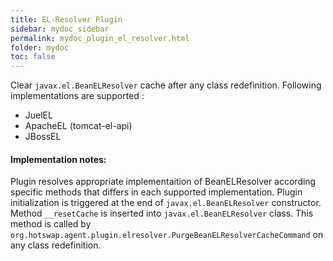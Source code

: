 ```yaml
---
title: EL-Resolver Plugin
sidebar: mydoc_sidebar
permalink: mydoc_plugin_el_resolver.html
folder: mydoc
toc: false
---
```


Clear `javax.el.BeanELResolver` cache after any class redefinition.
Following implementations are supported :

* JuelEL
* ApacheEL (tomcat-el-api)
* JBossEL

#### Implementation notes:
Plugin resolves appropriate implementaition of BeanELResolver according specific methods that differs
in each supported implementation. Plugin initialization is triggered at the end of `javax.el.BeanELResolver`
constructor. Method `__resetCache` is inserted into `javax.el.BeanELResolver` class. This method is called
by `org.hotswap.agent.plugin.elresolver.PurgeBeanELResolverCacheCommand` on any class redefinition.

